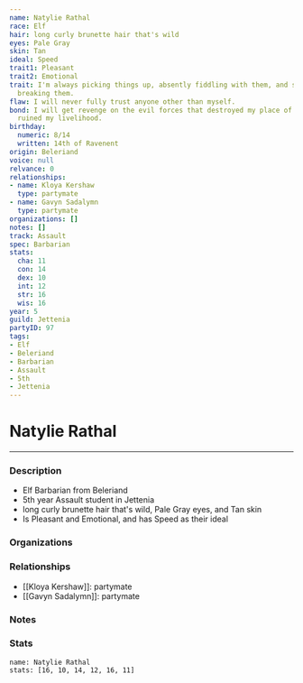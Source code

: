 ```yaml
---
name: Natylie Rathal
race: Elf
hair: long curly brunette hair that's wild
eyes: Pale Gray
skin: Tan
ideal: Speed
trait1: Pleasant
trait2: Emotional
trait: I'm always picking things up, absently fiddling with them, and sometimes accidentally
  breaking them.
flaw: I will never fully trust anyone other than myself.
bond: I will get revenge on the evil forces that destroyed my place of business and
  ruined my livelihood.
birthday:
  numeric: 8/14
  written: 14th of Ravenent
origin: Beleriand
voice: null
relvance: 0
relationships:
- name: Kloya Kershaw
  type: partymate
- name: Gavyn Sadalymn
  type: partymate
organizations: []
notes: []
track: Assault
spec: Barbarian
stats:
  cha: 11
  con: 14
  dex: 10
  int: 12
  str: 16
  wis: 16
year: 5
guild: Jettenia
partyID: 97
tags:
- Elf
- Beleriand
- Barbarian
- Assault
- 5th
- Jettenia
---
```

# Natylie Rathal
---
### Description
- Elf Barbarian from Beleriand
- 5th year Assault student in Jettenia
- long curly brunette hair that's wild, Pale Gray eyes, and Tan skin
- Is Pleasant and Emotional, and has Speed as their ideal

### Organizations

### Relationships
- [[Kloya Kershaw]]: partymate
- [[Gavyn Sadalymn]]: partymate

### Notes

### Stats
```statblock
name: Natylie Rathal
stats: [16, 10, 14, 12, 16, 11]
```